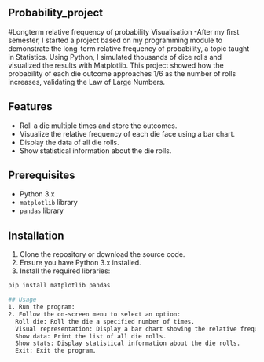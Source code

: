 ## Probability_project

#Longterm relative frequency of probability Visualisation
-After my first semester, I started a project based on my programming module to demonstrate the
long-term relative frequency of probability, a topic taught in Statistics. Using Python, I simulated
thousands of dice rolls and visualized the results with Matplotlib. This project showed how the probability
of each die outcome approaches 1/6 as the number of rolls increases, validating the Law of Large
Numbers.

## Features

- Roll a die multiple times and store the outcomes.
- Visualize the relative frequency of each die face using a bar chart.
- Display the data of all die rolls.
- Show statistical information about the die rolls.

## Prerequisites

- Python 3.x
- `matplotlib` library
- `pandas` library

## Installation

1. Clone the repository or download the source code.
2. Ensure you have Python 3.x installed.
3. Install the required libraries:

```bash
pip install matplotlib pandas

## Usage
1. Run the program:
2. Follow the on-screen menu to select an option:
  Roll die: Roll the die a specified number of times.
  Visual representation: Display a bar chart showing the relative frequency of each die face.
  Show data: Print the list of all die rolls.
  Show stats: Display statistical information about the die rolls.
  Exit: Exit the program.
